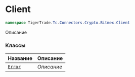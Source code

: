 
# Client
```csharp    
namespace TigerTrade.Tc.Connectors.Crypto.Bitmex.Client
```
Описание


### Классы
| Название | Описание |
| --- | --- |
| [`Error`](./Client/Error.cs.md) | *Описание* |
